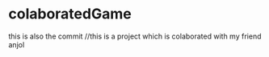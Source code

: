 # colaboratedGame


this is also the commit
//this is a project which is colaborated with my friend anjol
